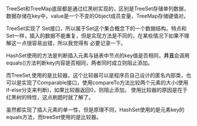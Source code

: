 TreeSet和TreeMap底层都是通过红黑树实现的，区别是TreeSet存储单列数据，数据存储在key中，value是一个不变的Object成员变量，TreeMap存储键值对。

TreeSet实现了 Set接口，所以属于Set这个集合概念下的一个数据结构。特点和Set一样，插入的数据不能重复，但是实现方法是不同的，在某些情况下如果不理解这一点很容易出错，所以我觉得有
必要记录一下。

HashSet使用的方法是判断插入元素与链表中节点的key值是否相同，**并且**会调用equals()方法判断key内容是否相同，两者同时成立则阻止添加。

而TreeSet,使用的是比较器，这个比较器可以是程序员自己设计的匿名内部类，也可以是实现了Comparable接口，使用compareTo方法比较两个元素的大小(使用if-else分支来判断)，如果比较器返回0，则阻止添加。
使用比较器的原因是在于红黑树的特性，这点刷题时就了解了。

虽然都实现了插入元素的单一性，但是原理不同，HashSet使用的是元素key的equals方法，而treeSet使用的是比较器。
